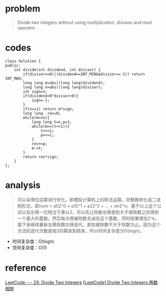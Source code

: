 # problem
>Divide two integers without using multiplication, division and mod operator.

# codes
```
class Solution {
public:
    int divide(int dividend, int divisor) {
        if(divisor==0||(dividend==INT_MIN&&divisor==-1)) return INT_MAX;
        long long m=abs((long long)dividend);
        long long n=abs((long long)divisor);
        int sign=1;
        if(dividend<0^divisor<0){
            sign=-1;
        }
        if(n==1) return m*sign;
        long long  res=0;
        while(m>=n){
            long long t=n,p=1;
            while(m>=(t<<1)){
                t<<=1;
                p<<=1;
            }
            res+=p;
            m-=t;
        }
        return res*sign;
    }
};
```

# analysis
>可以采用位运算进行优化，即模拟计算机上的除法运算。将整数转化成二进制形式，即num = a0*2^0 + a1*2^1 + a2*2^2 + ... + an*2^n。基于以上这个公式以及左移一位相当于乘以2，可以先让除数左移直到大于被除数之前得到一个最大的基数。然后每次用被除数去减去这个基数，同时结果增加2^k。接下来继续重新左移除数左移迭代，直到被除数不大于除数为止。因为这个方法的迭代次数是按2的幂直到结束，所以时间复杂度为O(logn)。
- 时间复杂度：O(logn)
- 空间复杂度：O(1)

# reference

[LeetCode --- 29. Divide Two Integers][1]
[[LeetCode] Divide Two Integers 两数相除][2]

[1]: https://blog.csdn.net/makuiyu/article/details/43417749
[2]: http://www.cnblogs.com/grandyang/p/4431949.html

